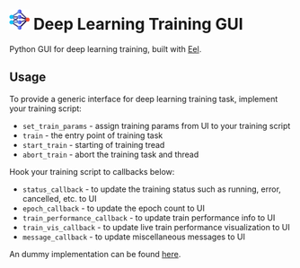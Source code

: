 # <img src="https://github.com/kengboon/dl_train_gui/blob/dev/dl_train_gui/web/img/neural_net.png" height="36"/> Deep Learning Training GUI
Python GUI for deep learning training, built with [Eel](https://github.com/python-eel/Eel).

## Usage
To provide a generic interface for deep learning training task, implement your training script:
- ```set_train_params``` - assign training params from UI to your training script
- ```train``` - the entry point of training task
- ```start_train``` - starting of training tread
- ```abort_train``` - abort the training task and thread

Hook your training script to callbacks below:
- ```status_callback``` - to update the training status such as running, error, cancelled, etc. to UI
- ```epoch_callback``` - to update the epoch count to UI
- ```train_performance_callback``` - to update train performance info to UI
- ```train_vis_callback``` - to update live train performance visualization to UI
- ```message_callback``` - to update miscellaneous messages to UI

An dummy implementation can be found [here](https://github.com/kengboon/dl_train_gui/blob/dev/dl_train_gui/prog.py).
